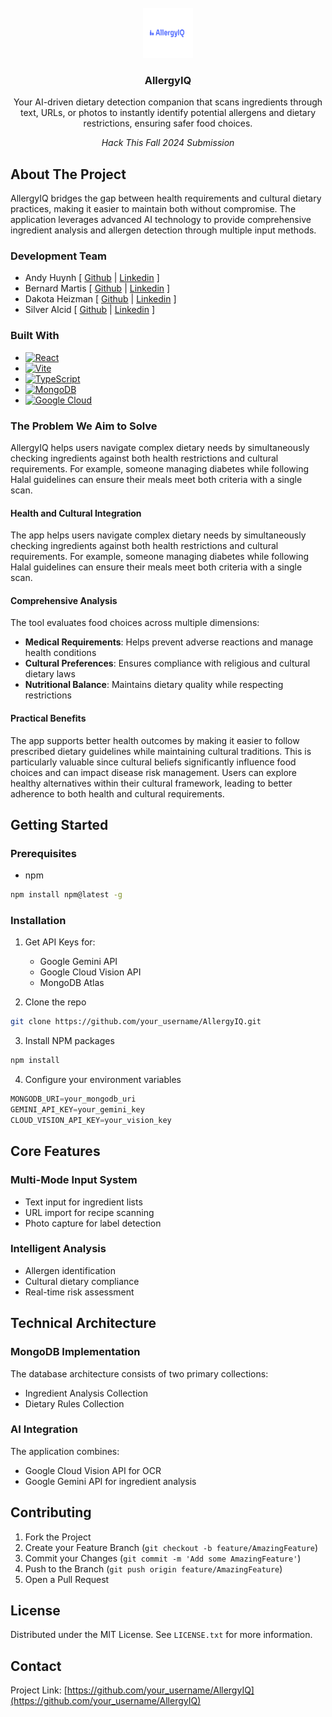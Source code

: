 <br />
<div align="center">
  <a href="https://github.com/github_username/repo_name">
    <img src="images/logo.png" alt="Logo" width="80" height="80">
  </a>

<h3 align="center">AllergyIQ</h3>

  <p align="center">
    Your AI-driven dietary detection companion that scans ingredients through text, URLs, or photos to instantly identify potential allergens and dietary restrictions, ensuring safer food choices.
  </p>

  <p align="center">
    <i>Hack This Fall 2024 Submission</i>
  </p>

</div>

## About The Project

AllergyIQ bridges the gap between health requirements and cultural dietary practices, making it easier to maintain both without compromise. The application leverages advanced AI technology to provide comprehensive ingredient analysis and allergen detection through multiple input methods.

### Development Team
- Andy Huynh [ [Github](https://github.com/AH-Huynh942) | [Linkedin](https://www.linkedin.com/in/andy-huynh-5a572791/) ]
- Bernard Martis [ [Github](https://github.com/bernardm) | [Linkedin](https://www.linkedin.com/in/bernard-martis/) ]
- Dakota Heizman [ [Github](https://github.com/DakotaH5000) | [Linkedin](https://www.linkedin.com/in/Dakota-Heizman/) ]
- Silver Alcid [ [Github](https://github.com/silveralcid) | [Linkedin](https://www.linkedin.com/in/silveralcid/) ]

### Built With

* [![React][React.js]][React-url]
* [![Vite][Vite.js]][Vite-url]
* [![TypeScript][TypeScript.js]][TypeScript-url]
* [![MongoDB][MongoDB.js]][MongoDB-url]
* [![Google Cloud][GoogleCloud.js]][GoogleCloud-url]

### The Problem We Aim to Solve
AllergyIQ helps users navigate complex dietary needs by simultaneously checking ingredients against both health restrictions and cultural requirements. For example, someone managing diabetes while following Halal guidelines can ensure their meals meet both criteria with a single scan.

#### Health and Cultural Integration
The app helps users navigate complex dietary needs by simultaneously checking ingredients against both health restrictions and cultural requirements. For example, someone managing diabetes while following Halal guidelines can ensure their meals meet both criteria with a single scan.

#### Comprehensive Analysis
The tool evaluates food choices across multiple dimensions:
- **Medical Requirements**: Helps prevent adverse reactions and manage health conditions
- **Cultural Preferences**: Ensures compliance with religious and cultural dietary laws
- **Nutritional Balance**: Maintains dietary quality while respecting restrictions

#### Practical Benefits
The app supports better health outcomes by making it easier to follow prescribed dietary guidelines while maintaining cultural traditions. This is particularly valuable since cultural beliefs significantly influence food choices and can impact disease risk management. Users can explore healthy alternatives within their cultural framework, leading to better adherence to both health and cultural requirements.



## Getting Started

### Prerequisites

* npm
```sh
npm install npm@latest -g
```

### Installation

1. Get API Keys for:
   - Google Gemini API
   - Google Cloud Vision API
   - MongoDB Atlas

2. Clone the repo
```sh
git clone https://github.com/your_username/AllergyIQ.git
```

3. Install NPM packages
```sh
npm install
```

4. Configure your environment variables
```js
MONGODB_URI=your_mongodb_uri
GEMINI_API_KEY=your_gemini_key
CLOUD_VISION_API_KEY=your_vision_key
```

## Core Features

### Multi-Mode Input System
- Text input for ingredient lists
- URL import for recipe scanning
- Photo capture for label detection 

### Intelligent Analysis
- Allergen identification
- Cultural dietary compliance
- Real-time risk assessment 

## Technical Architecture

### MongoDB Implementation
The database architecture consists of two primary collections:
- Ingredient Analysis Collection
- Dietary Rules Collection 

### AI Integration
The application combines:
- Google Cloud Vision API for OCR
- Google Gemini API for ingredient analysis 

## Contributing

1. Fork the Project
2. Create your Feature Branch (`git checkout -b feature/AmazingFeature`)
3. Commit your Changes (`git commit -m 'Add some AmazingFeature'`)
4. Push to the Branch (`git push origin feature/AmazingFeature`)
5. Open a Pull Request

## License

Distributed under the MIT License. See `LICENSE.txt` for more information.

## Contact

Project Link: [https://github.com/your_username/AllergyIQ](https://github.com/your_username/AllergyIQ)

[React.js]: https://img.shields.io/badge/React-20232A?style=for-the-badge&logo=react&logoColor=61DAFB
[React-url]: https://reactjs.org/
[Vite.js]: https://img.shields.io/badge/Vite-646CFF?style=for-the-badge&logo=vite&logoColor=white
[Vite-url]: https://vitejs.dev/
[TypeScript.js]: https://img.shields.io/badge/TypeScript-007ACC?style=for-the-badge&logo=typescript&logoColor=white
[TypeScript-url]: https://www.typescriptlang.org/
[MongoDB.js]: https://img.shields.io/badge/MongoDB-4EA94B?style=for-the-badge&logo=mongodb&logoColor=white
[MongoDB-url]: https://www.mongodb.com/
[GoogleCloud.js]: https://img.shields.io/badge/Google_Cloud-4285F4?style=for-the-badge&logo=google-cloud&logoColor=white
[GoogleCloud-url]: https://cloud.google.com/
